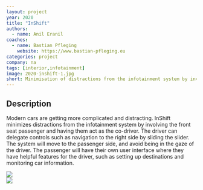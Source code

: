 ```yaml
---
layout: project
year: 2020
title: "InShift"
authors:
  - name: Anil Eranil
coaches:
  - name: Bastian Pfleging
    website: https://www.bastian-pfleging.eu
categories: project
company: na
tags: [interior,infotainment]
image: 2020-inshift-1.jpg
short: Minimisation of distractions from the infotainment system by involving the front seat passenger and having them act as the co-driver.
---
```


## Description
Modern cars are getting more complicated and distracting. InShift minimizes distractions from the infotainment system by involving the front seat passenger and having them act as the co-driver. The driver can delegate controls such as navigation to the right side by sliding the slider. The system will move to the passenger side, and avoid being in the gaze of the driver. The passenger will have their own user interface where they have helpful features for the driver, such as setting up destinations and monitoring car information.

<div class="project-image">
  <img src="/assets/img/2020-inshift-2.jpg">
</div>
<div class="project-image">
  <img src="/assets/img/2020-inshift-3.jpg">
</div>